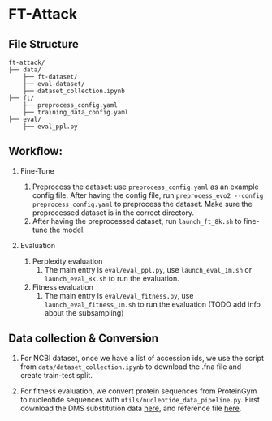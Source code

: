 # FT-Attack

## File Structure

```
ft-attack/
├── data/
    ├── ft-dataset/
    ├── eval-dataset/
    ├── dataset_collection.ipynb
├── ft/
    ├── preprocess_config.yaml
    ├── training_data_config.yaml
├── eval/
    ├── eval_ppl.py
```

<!-- 
- `sequences.csv`: The full set of human infecting viruses from [NCBI repository](https://www.ncbi.nlm.nih.gov/labs/virus/vssi/#/virus?HostLineage_ss=Homo%20sapiens%20(human),%20taxid:9606&SeqType_s=Nucleotide&Completeness_s=complete&SLen_i=1%20TO%2032000), which has 3,182,280 entries. However, this is still not the full set of the human infecting viruses. We filtered our the entries whose sequence length is larger than 32000. We also filtered out the entries whose Nucleotide completeness is "Incomplete".
- `sequences_deduplicated.csv`: The deduplicated version of `sequences.csv`. For each organism, only the first sequence is kept.
- `dataset_collection.ipynb`: Deduplicates  `sequences.csv` and saves the result to `sequences_deduplicated.csv`. The notebook also contains the code for creating train-test split. -->

## Workflow:
1. Fine-Tune
    1. Preprocess the dataset: use `preprocess_config.yaml` as an example config file. After having the config file, run `preprocess_evo2 --config preprocess_config.yaml` to preprocess the dataset. Make sure the preprocessed dataset is in the correct directory.
    2. After having the preprocessed dataset, run `launch_ft_8k.sh` to fine-tune the model.

2. Evaluation
    1. Perplexity evaluation
        1. The main entry is `eval/eval_ppl.py`, use `launch_eval_1m.sh` or `launch_eval_8k.sh` to run the evaluation.
    2. Fitness evaluation 
        1. The main entry is `eval/eval_fitness.py`, use `launch_eval_fitness_1m.sh` to run the evaluation 
        (TODO add info about the subsampling)


## Data collection & Conversion
1. For NCBI dataset, once we have a list of accession ids, we use the script from `data/dataset_collection.ipynb` to download the .fna file and create train-test split.

2. For fitness evaluation, we convert protein sequences from ProteinGym to nucleotide sequences with `utils/nucleotide_data_pipeline.py`. First download the DMS substitution data [here](https://marks.hms.harvard.edu/proteingym/ProteinGym_v1.3/DMS_ProteinGym_substitutions.zip), and reference file [here](https://marks.hms.harvard.edu/proteingym/ProteinGym_v1.3/DMS_substitutions.csv). 

